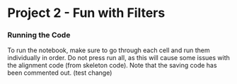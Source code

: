 # Project 2 - Fun with Filters

### Running the Code
To run the notebook, make sure to go through each cell and run them individually in order. Do not press run all, as this will cause some issues with the alignment code (from skeleton code). Note that the saving code has been commented out.
(test change)
